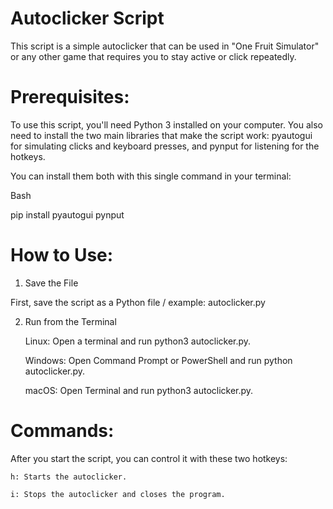 # Autoclicker Script

This script is a simple autoclicker that can be used in "One Fruit Simulator" or any other game that requires you to stay active or click repeatedly.

# Prerequisites:

To use this script, you'll need Python 3 installed on your computer. You also need to install the two main libraries that make the script work: pyautogui for simulating clicks and keyboard presses, and pynput for listening for the hotkeys.

You can install them both with this single command in your terminal:

Bash

pip install pyautogui pynput

# How to Use: 

1. Save the File

First, save the script as a Python file / example: autoclicker.py

2. Run from the Terminal

    Linux: Open a terminal and run python3 autoclicker.py.

    Windows: Open Command Prompt or PowerShell and run python autoclicker.py.

    macOS: Open Terminal and run python3 autoclicker.py.

 # Commands:

After you start the script, you can control it with these two hotkeys:

    h: Starts the autoclicker.

    i: Stops the autoclicker and closes the program.



